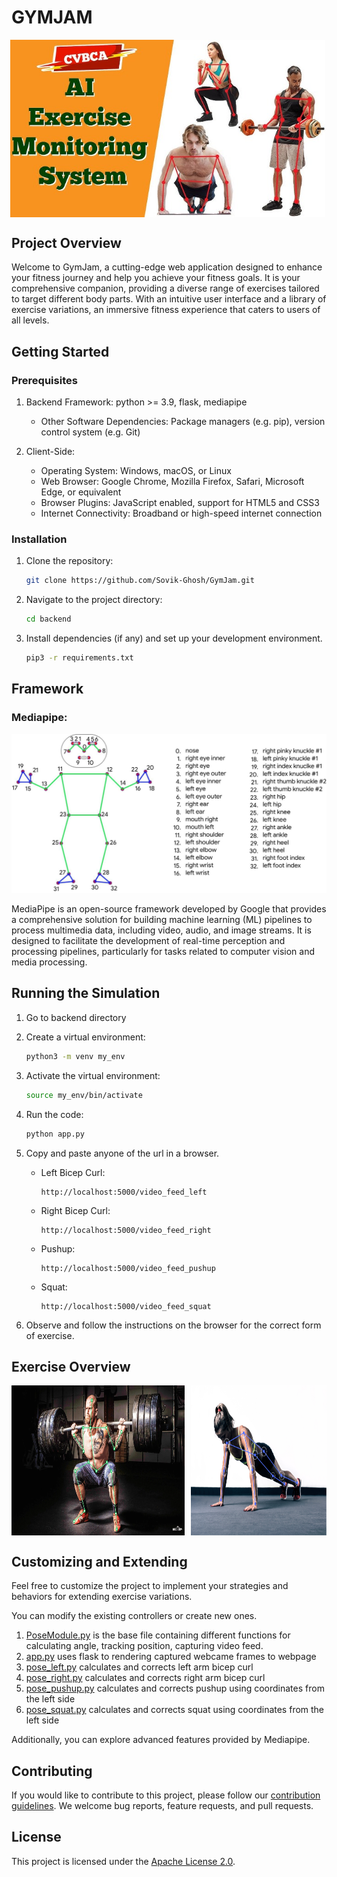 # GYMJAM

<div style="display: flex; justify-content: center;">
  <img src="assets/combo.jpg" alt="Squats" style="width: 100%; height: auto; margin-right: 5px;">
</div>

## Project Overview

Welcome to GymJam, a cutting-edge web application designed to enhance your fitness journey and help you achieve your fitness goals. It is your comprehensive companion, providing a diverse range of exercises tailored to target different body parts. With an intuitive user interface and a library of exercise variations, an immersive fitness experience that caters to users of all levels.

## Getting Started

### Prerequisites

1. Backend Framework: python >= 3.9, flask, mediapipe
   - Other Software Dependencies: Package managers (e.g. pip), version control system (e.g. Git)

2. Client-Side:
   - Operating System: Windows, macOS, or Linux
   - Web Browser: Google Chrome, Mozilla Firefox, Safari, Microsoft Edge, or equivalent
   - Browser Plugins: JavaScript enabled, support for HTML5 and CSS3
   - Internet Connectivity: Broadband or high-speed internet connection


### Installation

1. Clone the repository:

   ```bash
   git clone https://github.com/Sovik-Ghosh/GymJam.git
   ```

2. Navigate to the project directory:

   ```bash
   cd backend
   ```

3. Install dependencies (if any) and set up your development environment.
   ```bash
   pip3 -r requirements.txt
   ```
## Framework

### Mediapipe:

![](assets/pipe.jpeg)

MediaPipe is an open-source framework developed by Google that provides a comprehensive solution for building machine learning (ML) pipelines to process multimedia data, including video, audio, and image streams. It is designed to facilitate the development of real-time perception and processing pipelines, particularly for tasks related to computer vision and media processing.

## Running the Simulation

1. Go to backend directory

2. Create a virtual environment:
    ```bash
    python3 -m venv my_env
    ```

3. Activate the virtual environment:
    ```bash
    source my_env/bin/activate
    ```
    

4. Run the code:
    ```bash
    python app.py
    ```

5. Copy and paste anyone of the url in a browser.
    - Left Bicep Curl:
        ```
        http://localhost:5000/video_feed_left
        ```
    - Right Bicep Curl:
        ```
        http://localhost:5000/video_feed_right
        ```
    - Pushup:
        ```
        http://localhost:5000/video_feed_pushup
        ```
    - Squat:
        ```
        http://localhost:5000/video_feed_squat
        ```

6. Observe and follow the instructions on the browser for the correct form of exercise.

## Exercise Overview

<div style="display: flex; justify-content: center;">
  <img src="assets/squats.jpg" alt="Squats" style="width: 55%; height: 240px; margin-right: 5px;">
  <img src="assets/pushup.png" alt="Pushup" style="width: 43%; margin-left: 5px;">
</div>

## Customizing and Extending

Feel free to customize the project to implement your strategies and behaviors for extending exercise variations.

You can modify the existing controllers or create new ones.
1. [PoseModule.py](backend/PoseModule.py) is the base file containing different functions for calculating angle, tracking position, capturing video feed.
2. [app.py](backend/app.py) uses flask to rendering captured webcame frames to webpage
3. [pose_left.py](backend/pose_left.py) calculates and corrects left arm bicep curl
4. [pose_right.py](backend/pose_right.py) calculates and corrects right arm bicep curl
5. [pose_pushup.py](backend/pose_pushup.py) calculates and corrects pushup using coordinates from the left side
6. [pose_squat.py](backend/pose_squat.py) calculates and corrects squat using coordinates from the left side

Additionally, you can explore advanced features provided by Mediapipe.

## Contributing

If you would like to contribute to this project, please follow our [contribution guidelines](CONTRIBUTING.md). We welcome bug reports, feature requests, and pull requests.

## License

This project is licensed under the [Apache License 2.0](LICENSE).
